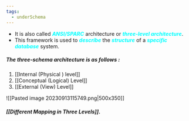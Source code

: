 ```yaml
---
tags:
  - underSchema
---
```

- It is also called ***<span style="color:#00ffff">ANSI/SPARC</span>*** architecture or ***<span style="color:#00ffff">three-level architecture</span>***.
- This framework is used to ***<span style="color:#00ffff">describe</span>*** the ***<span style="color:#00ffff">structure</span>*** of a ***<span style="color:#00ffff">specific database</span>*** system.

##### The three-schema architecture is as follows :

1. [[Internal (Physical ) level]]     
2. [[Conceptual (Logical) Level]] 
3. [[External (View) Level]]

![[Pasted image 20230913115749.png|500x350]]

#### *[[Different Mapping in Three Levels]]*.